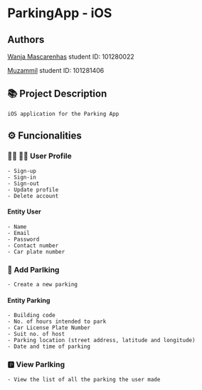 # ParkingApp - iOS

## Authors

[Wanja Mascarenhas](https://github.com/mascarenhaswanja)
student ID: 101280022
    
[Muzammil](https://github.com/muzz56)
student ID: 101281406 

## :books: Project Description

    iOS application for the Parking App
    
## :gear: Funcionalities

### :woman_office_worker: :man_office_worker: User Profile

    - Sign-up
    - Sign-in
    - Sign-out
    - Update profile
    - Delete account 
    
#### Entity User
    - Name  
    - Email 
    - Password 
    - Contact number 
    - Car plate number 
       
### :car: Add Parlking

    - Create a new parking

#### Entity Parking
    
    - Building code 
    - No. of hours intended to park 
    - Car License Plate Number
    - Suit no. of host
    - Parking location (street address, latitude and longitude)
    - Date and time of parking 

### :parking: View Parlking

    - View the list of all the parking the user made
    

